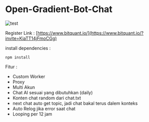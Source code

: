 # Open-Gradient-Bot-Chat

![test](https://github.com/user-attachments/assets/2c769f37-baa6-40e7-93b0-56b91f35b0b4)

Register Link : [https://www.bitquant.io/](https://www.bitquant.io/?invite=KiaTT14jFmoCGg)

install dependencies :
```
npm install
```

Fitur :
- Custom Worker
- Proxy
- Multi Akun
- Chat AI sesuai yang dibutuhkan (daily)
- Konten chat random dari chat.txt
- next chat auto get topic, jadi chat bakal terus dalem konteks
- Auto Relog jika error saat chat
- Looping per 12 jam
